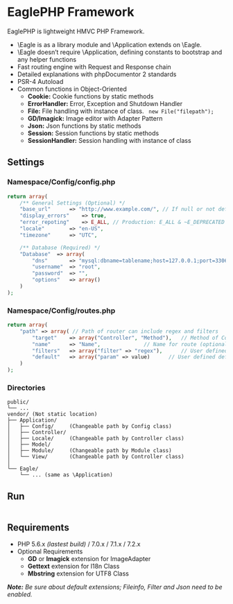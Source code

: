 # EaglePHP Framework

EaglePHP is lightweight HMVC PHP Framework.

* \Eagle is as a library module and \Application extends on \Eagle.
* \Eagle doesn’t require \Application, defining constants to bootstrap and any helper functions
* Fast routing engine with Request and Response chain
* Detailed explanations with phpDocumentor 2 standards
* PSR-4 Autoload
* Common functions in Object-Oriented
	* **Cookie:** Cookie functions by static methods
	* **ErrorHandler:** Error, Exception and Shutdown Handler
	* **File:** File handling with instance of class. ``` new File("filepath");```
	* **GD/Imagick:** Image editor with Adapter Pattern
	* **Json:** Json functions by static methods
	* **Session:** Session functions by static methods
	* **SessionHandler:** Session handling with instance of class


## Settings

### Namespace/Config/config.php

```PHP
return array(
	/** General Settings (Optional) */
	"base_url"		=> "http://www.example.com/", // If null or not defined then auto detect
	"display_errors"	=> true,
	"error_repoting"	=> E_ALL, // Production: E_ALL & ~E_DEPRECATED & ~E_STRICT
	"locale"		=> "en-US",
	"timezone"		=> "UTC",

	/** Database (Required) */
	"Database"	=> array(
		"dns"		=> "mysql:dbname=tablename;host=127.0.0.1;port=3306;charset=utf8",
		"username"	=> "root",
		"password"	=> "",
		"options"	=> array()
	)
);
```
### Namespace/Config/routes.php

```PHP
return array(
	"path" => array( // Path of router can include regex and filters
		"target"	=> array("Controller", "Method"),	// Method of Controller
		"name"		=> "Name",				// Name for route (optional)
		"filters"	=> array("filter" => "regex"),		// User defined filters (optional)
		"default"	=> array("param" => value)		// User defined default parameters (optional)
	)
);
```

### Directories

```
public/
└── ...
vendor/	(Not static location)
├── Application/
│   ├── Config/		(Changeable path by Config class)
│   ├── Controller/
│   ├── Locale/		(Changeable path by Controller class)
│   ├── Model/
│   ├── Module/		(Changeable path by Module class)
│   └── View/		(Changeable path by Controller class)
│
└── Eagle/
    └── ... (same as \Application)
```


## Run

```PHP

```


## Requirements

* PHP 5.6.x *(lastest build)* / 7.0.x / 7.1.x / 7.2.x
* Optional Requirements
	* **GD** or **Imagick** extension for ImageAdapter
	* **Gettext** extension for I18n Class
	* **Mbstring** extension for UTF8 Class

*__Note:__ Be sure about default extensions; Fileinfo, Filter and Json need to be enabled.*
